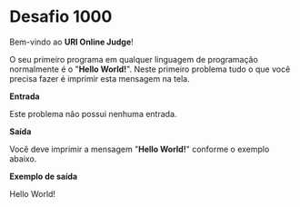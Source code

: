 # Desafio 1000

Bem-vindo ao **URI Online Judge**!

O seu primeiro programa em qualquer linguagem de programação normalmente é o "**Hello World!**". Neste primeiro problema tudo o que você precisa fazer é imprimir esta mensagem na tela.

**Entrada**

Este problema não possui nenhuma entrada.

**Saída**

Você deve imprimir a mensagem "**Hello World!**" conforme o exemplo abaixo.

**Exemplo de saída**

Hello World!